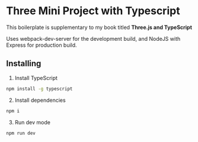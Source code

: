 # Three Mini Project with Typescript

This boilerplate is supplementary to my book titled **Three.js and TypeScript**

Uses webpack-dev-server for the development build, and NodeJS with Express for production build.

## Installing

1. Install TypeScript

```bash
npm install -g typescript
```

2. Install dependencies

```bash
npm i
```

3. Run dev mode

```bash
npm run dev
```